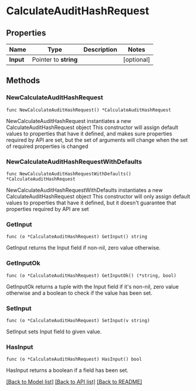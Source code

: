 # CalculateAuditHashRequest

## Properties

Name | Type | Description | Notes
------------ | ------------- | ------------- | -------------
**Input** | Pointer to **string** |  | [optional] 

## Methods

### NewCalculateAuditHashRequest

`func NewCalculateAuditHashRequest() *CalculateAuditHashRequest`

NewCalculateAuditHashRequest instantiates a new CalculateAuditHashRequest object
This constructor will assign default values to properties that have it defined,
and makes sure properties required by API are set, but the set of arguments
will change when the set of required properties is changed

### NewCalculateAuditHashRequestWithDefaults

`func NewCalculateAuditHashRequestWithDefaults() *CalculateAuditHashRequest`

NewCalculateAuditHashRequestWithDefaults instantiates a new CalculateAuditHashRequest object
This constructor will only assign default values to properties that have it defined,
but it doesn't guarantee that properties required by API are set

### GetInput

`func (o *CalculateAuditHashRequest) GetInput() string`

GetInput returns the Input field if non-nil, zero value otherwise.

### GetInputOk

`func (o *CalculateAuditHashRequest) GetInputOk() (*string, bool)`

GetInputOk returns a tuple with the Input field if it's non-nil, zero value otherwise
and a boolean to check if the value has been set.

### SetInput

`func (o *CalculateAuditHashRequest) SetInput(v string)`

SetInput sets Input field to given value.

### HasInput

`func (o *CalculateAuditHashRequest) HasInput() bool`

HasInput returns a boolean if a field has been set.


[[Back to Model list]](../README.md#documentation-for-models) [[Back to API list]](../README.md#documentation-for-api-endpoints) [[Back to README]](../README.md)


